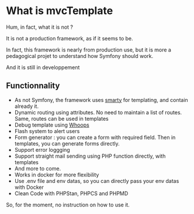 # What is mvcTemplate

Hum, in fact, what it is not ?

It is not a production framework, as if it seems to be.

In fact, this framework is nearly from production use, but it is more a pedagogical projet to understand how Symfony should work.

And it is still in developpement

## Functionnality

- As not Symfony, the framework uses [smarty](https://www.smarty.net/) for templating, and contain already it.
- Dynamic routing using attributes. No need to maintain a list of routes. Same, routes can be used in templates
- Debug template using [Whoops](https://github.com/filp/whoops)
- Flash system to alert users
- Form generator : you can create a form with required field. Then in templates, you can generate forms directly.
- Support error loggging
- Support straight mail sending using PHP function directly, with templates
- And more to come.
- Works in docker for more flexibility
- Use .env file and env datas, so you can directly pass your env datas with Docker
- Clean Code with PHPStan, PHPCS and PHPMD

So, for the moment, no instruction on how to use it.

